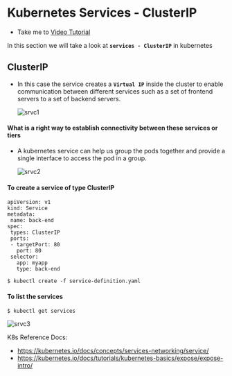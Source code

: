 # Kubernetes Services - ClusterIP
  - Take me to [Video Tutorial](https://kodekloud.com/topic/services-cluster-ip-2/)
  
In this section we will take a look at **`services - ClusterIP`** in kubernetes
         
## ClusterIP
- In this case the service creates a **`Virtual IP`** inside the cluster to enable communication between different services such as a set of frontend servers to a set of backend servers.
    
    ![srvc1](srvc1_CKA.PNG)
    
#### What is a right way to establish connectivity between these services or tiers  
- A kubernetes service can help us group the pods together and provide a single interface to access the pod in a group.

  ![srvc2](srvc2_CKA.PNG)
  
#### To create a service of type ClusterIP
```
apiVersion: v1
kind: Service
metadata:
 name: back-end
spec:
 types: ClusterIP
 ports:
 - targetPort: 80
   port: 80
 selector:
   app: myapp
   type: back-end
```
```
$ kubectl create -f service-definition.yaml
```

#### To list the services
```
$ kubectl get services
```
  ![srvc3](srvc3_CKA.PNG)
   
K8s Reference Docs:
- https://kubernetes.io/docs/concepts/services-networking/service/
- https://kubernetes.io/docs/tutorials/kubernetes-basics/expose/expose-intro/
